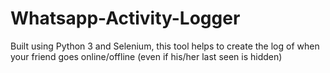 # Whatsapp-Activity-Logger

Built using Python 3 and Selenium, this tool helps to create the log of when your friend goes online/offline (even if his/her last seen is hidden)
